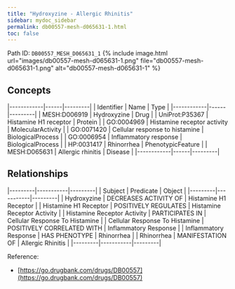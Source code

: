 ```yaml
---
title: "Hydroxyzine - Allergic Rhinitis"
sidebar: mydoc_sidebar
permalink: db00557-mesh-d065631-1.html
toc: false 
---
```



Path ID: `DB00557_MESH_D065631_1`
{% include image.html url="images/db00557-mesh-d065631-1.png" file="db00557-mesh-d065631-1.png" alt="db00557-mesh-d065631-1" %}

## Concepts

|------------|------|---------|
| Identifier | Name | Type    |
|------------|------|---------|
| MESH:D006919 | Hydroxyzine | Drug |
| UniProt:P35367 | Histamine H1 receptor | Protein |
| GO:0004969 | Histamine receptor activity | MolecularActivity |
| GO:0071420 | Cellular response to histamine | BiologicalProcess |
| GO:0006954 | Inflammatory response | BiologicalProcess |
| HP:0031417 | Rhinorrhea | PhenotypicFeature |
| MESH:D065631 | Allergic rhinitis | Disease |
|------------|------|---------|

## Relationships

|---------|-----------|---------|
| Subject | Predicate | Object  |
|---------|-----------|---------|
| Hydroxyzine | DECREASES ACTIVITY OF | Histamine H1 Receptor |
| Histamine H1 Receptor | POSITIVELY REGULATES | Histamine Receptor Activity |
| Histamine Receptor Activity | PARTICIPATES IN | Cellular Response To Histamine |
| Cellular Response To Histamine | POSITIVELY CORRELATED WITH | Inflammatory Response |
| Inflammatory Response | HAS PHENOTYPE | Rhinorrhea |
| Rhinorrhea | MANIFESTATION OF | Allergic Rhinitis |
|---------|-----------|---------|

Reference: 
  - [https://go.drugbank.com/drugs/DB00557](https://go.drugbank.com/drugs/DB00557)
